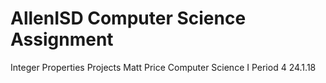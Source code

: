 # AllenISD Computer Science Assignment
Integer Properties Projects
Matt Price
Computer Science I
Period 4
24.1.18
